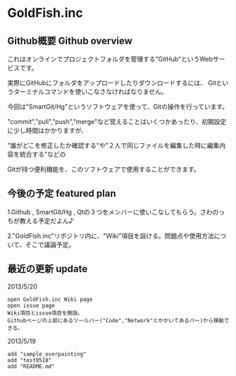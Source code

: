 GoldFish.inc
============

Github概要 Github overview
-------
これはオンラインでプロジェクトフォルダを管理する"GitHub"というWebサービスです。

実際にGitHubにフォルダをアップロードしたりダウンロードするには、
Gitというターミナルコマンドを使いこなさなければなりません。

今回は"SmartGit/Hg"というソフトウェアを使って、Gitの操作を行っています。

"commit","pull","push","merge"など覚えることはいくつかあったり、初期設定に少し時間はかかりますが、

"誰がどこを修正したか確認する"や"２人で同じファイルを編集した時に編集内容を統合する"などの

Gitが持つ便利機能を、このソフトウェアで使用することができます。

今後の予定 featured plan
-------
1.Github , SmartGit/Hg , Qtの３つをメンバーに使いこなしてもらう。さわのっちが教える予定だよん♪

2."GoldFish.inc"リポジトリ内に、"Wiki"項目を設ける。問題点や使用方法について、そこで議論予定。



最近の更新 update
-------
2013/5/20
    
    open GoldFish.inc Wiki page
    open issue page
    Wiki項目とissue項目を開設。
    Githubページの上部にあるツールバー("Code","Network"とかかいてあるバー)から移動できる。


2013/5/19 

    add "sample_overpainting"
    add "test0518"
    add "README.md"
    
